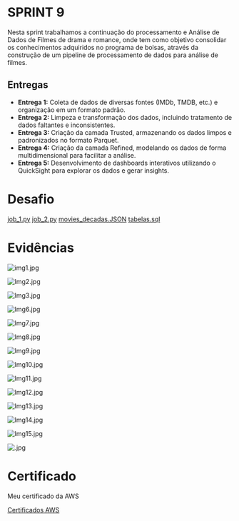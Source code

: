 # SPRINT 9
Nesta sprint trabalhamos a continuação do processamento e Análise de Dados de Filmes de drama e romance, onde tem como objetivo consolidar os conhecimentos adquiridos no programa de bolsas, através da construção de um pipeline de processamento de dados para análise de filmes.

## Entregas
* **Entrega 1:** Coleta de dados de diversas fontes (IMDb, TMDB, etc.) e organização em um formato padrão.
* **Entrega 2:** Limpeza e transformação dos dados, incluindo tratamento de dados faltantes e inconsistentes.
* **Entrega 3:** Criação da camada Trusted, armazenando os dados limpos e padronizados no formato Parquet.
* **Entrega 4:** Criação da camada Refined, modelando os dados de forma multidimensional para facilitar a análise.
* **Entrega 5:** Desenvolvimento de dashboards interativos utilizando o QuickSight para explorar os dados e gerar insights.



# Desafio

[job_1.py](desafio/job_1.py)
[job_2.py](desafio/job_2.py)
[movies_decadas.JSON](desafio/movies_decadas.JSON)
[tabelas.sql](desafio/tabelas.sql)


# Evidências

![img1.jpg](evidências/ev1.png)

![Img2.jpg](evidências/ev2.png)

![Img3.jpg](evidências/ev3.png)

![Img6.jpg](evidências/ev6.png)

![Img7.jpg](evidências/ev7.png)

![Img8.jpg](evidências/ev8.png)

![Img9.jpg](evidências/ev9.png)

![Img10.jpg](evidências/ev10.png)

![Img11.jpg](evidências/ev11.png)

![Img12.jpg](evidências/ev12.png)

![Img13.jpg](evidências/ev13.png)

![Img14.jpg](evidências/ev14.png)

![Img15.jpg](evidências/ev15.png)

![.jpg](evidências/.png)

# Certificado

Meu certificado da AWS

[Certificados AWS](certificados/cert.png)
